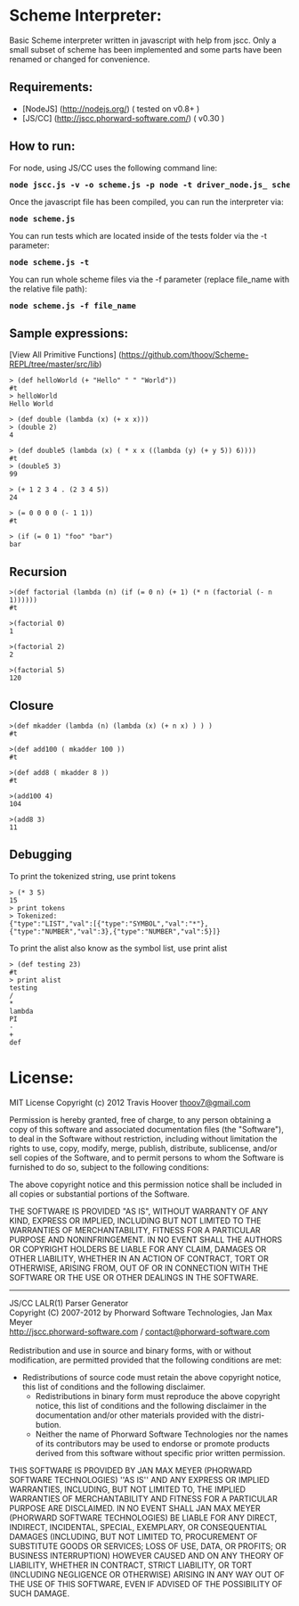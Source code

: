 Scheme Interpreter:
======

Basic Scheme interpreter written in javascript with help from jscc. Only a small subset of scheme has been implemented and some parts have been renamed or changed for convenience.

Requirements:
--------
* [NodeJS] (http://nodejs.org/) ( tested on v0.8+ ) 
* [JS/CC] (http://jscc.phorward-software.com/) ( v0.30 )

How to run:
--------

For node, using JS/CC uses the following command line: 
<pre><b>node jscc.js -v -o scheme.js -p node -t driver_node.js_ scheme.par</b></pre>
</pre>

Once the javascript file has been compiled, you can run the interpreter via: 
<pre><b>node scheme.js</b></pre>
</pre>

You can run tests which are located inside of the tests folder via the -t parameter:
<pre><b>node scheme.js -t</b></pre>
</pre>

You can run whole scheme files via the -f parameter (replace file_name with the relative file path): 
<pre><b>node scheme.js -f file_name</b></pre>
</pre>

Sample expressions:
--------
[View All Primitive Functions] (https://github.com/thoov/Scheme-REPL/tree/master/src/lib)

<pre><code>> (def helloWorld (+ "Hello" " " "World"))
#t
> helloWorld
Hello World
</code></pre>

<pre><code>> (def double (lambda (x) (+ x x)))
> (double 2)
4
</code></pre>

<pre><code>> (def double5 (lambda (x) ( * x x ((lambda (y) (+ y 5)) 6))))
#t
> (double5 3)
99
</code></pre>

<pre><code>> (+ 1 2 3 4 . (2 3 4 5))
24
</code></pre>

<pre><code>> (= 0 0 0 0 (- 1 1))
#t
</code></pre>

<pre><code>> (if (= 0 1) "foo" "bar")
bar
</code></pre>

Recursion
--------
<pre><code>>(def factorial (lambda (n) (if (= 0 n) (+ 1) (* n (factorial (- n 1))))))
#t

>(factorial 0)
1

>(factorial 2) 
2

>(factorial 5)
120
</code></pre>

Closure
--------
<pre><code>>(def mkadder (lambda (n) (lambda (x) (+ n x) ) ) )
#t

>(def add100 ( mkadder 100 ))
#t

>(def add8 ( mkadder 8 ))
#t

>(add100 4)
104

>(add8 3)
11
</code></pre>

Debugging
--------

To print the tokenized string, use print tokens
<pre><code>> (* 3 5)
15
> print tokens 
> Tokenized: 
{"type":"LIST","val":[{"type":"SYMBOL","val":"*"},{"type":"NUMBER","val":3},{"type":"NUMBER","val":5}]}
</code></pre>

To print the alist also know as the symbol list, use print alist
<pre><code>> (def testing 23)    
#t
> print alist
testing
/
*
lambda
PI
-
+
def
</code></pre>

License:
======

MIT License
Copyright (c) 2012 Travis Hoover thoov7@gmail.com

Permission is hereby granted, free of charge, to any person obtaining a copy of this software and associated documentation files (the "Software"), to deal in the Software without restriction, including without limitation the rights to use, copy, modify, merge, publish, distribute, sublicense, and/or sell copies of the Software, and to permit persons to whom the Software is furnished to do so, subject to the following conditions:

The above copyright notice and this permission notice shall be included in all copies or substantial portions of the Software.

THE SOFTWARE IS PROVIDED "AS IS", WITHOUT WARRANTY OF ANY KIND, EXPRESS OR IMPLIED, INCLUDING BUT NOT LIMITED TO THE WARRANTIES OF MERCHANTABILITY, FITNESS FOR A PARTICULAR PURPOSE AND NONINFRINGEMENT. IN NO EVENT SHALL THE AUTHORS OR COPYRIGHT HOLDERS BE LIABLE FOR ANY CLAIM, DAMAGES OR OTHER LIABILITY, WHETHER IN AN ACTION OF CONTRACT, TORT OR OTHERWISE, ARISING FROM, OUT OF OR IN CONNECTION WITH THE SOFTWARE OR THE USE OR OTHER DEALINGS IN THE SOFTWARE.

--------
JS/CC LALR(1) Parser Generator <br>
Copyright (C) 2007-2012 by Phorward Software Technologies, Jan Max Meyer <br>
http://jscc.phorward-software.com / contact@phorward-software.com <br>
<br>
Redistribution and use in source and binary forms, with or without
modification, are permitted provided that the following conditions are
met:
<br>
  * Redistributions of source code must retain the above copyright
    notice, this list of conditions and the following disclaimer.
	* Redistributions in binary form must reproduce the above copyright
	  notice, this list of conditions and the following disclaimer in the
	  documentation and/or other materials provided with the distri-
	  bution.
	* Neither the name of Phorward Software Technologies nor the
	  names of its contributors may be used to endorse or promote
	  products derived from this software without specific prior
	  written permission.

THIS SOFTWARE IS PROVIDED BY JAN MAX MEYER (PHORWARD SOFTWARE TECHNOLOGIES)
''AS IS'' AND ANY EXPRESS OR IMPLIED WARRANTIES, INCLUDING, BUT NOT LIMITED
TO, THE IMPLIED WARRANTIES OF MERCHANTABILITY AND FITNESS FOR A PARTICULAR
PURPOSE ARE DISCLAIMED. IN NO EVENT SHALL JAN MAX MEYER (PHORWARD SOFTWARE
TECHNOLOGIES) BE LIABLE FOR ANY DIRECT, INDIRECT, INCIDENTAL, SPECIAL,
EXEMPLARY, OR CONSEQUENTIAL DAMAGES (INCLUDING, BUT NOT LIMITED TO, 
PROCUREMENT OF SUBSTITUTE GOODS OR SERVICES; LOSS OF USE, DATA, OR PROFITS;
OR BUSINESS INTERRUPTION) HOWEVER CAUSED AND ON ANY THEORY OF LIABILITY,
WHETHER IN CONTRACT, STRICT LIABILITY, OR TORT (INCLUDING NEGLIGENCE OR
OTHERWISE) ARISING IN ANY WAY OUT OF THE USE OF THIS SOFTWARE, EVEN IF
ADVISED OF THE POSSIBILITY OF SUCH DAMAGE.